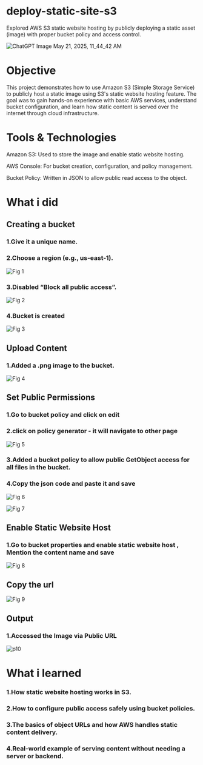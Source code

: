 # deploy-static-site-s3
Explored AWS S3 static website hosting by publicly deploying a static asset (image) with proper bucket policy and access control.

![ChatGPT Image May 21, 2025, 11_44_42 AM](https://github.com/user-attachments/assets/2e357aeb-2867-49d4-8025-f3e79b6e12ae)


# Objective
This project demonstrates how to use Amazon S3 (Simple Storage Service) to publicly host a static image using S3's static website hosting feature. The goal was to gain hands-on experience with basic AWS services, understand bucket configuration, and learn how static content is served over the internet through cloud infrastructure.



# Tools & Technologies
Amazon S3: Used to store the image and enable static website hosting.

AWS Console: For bucket creation, configuration, and policy management.

Bucket Policy: Written in JSON to allow public read access to the object.



# What i did

## Creating a bucket

### 1.Give it a unique name.

### 2.Choose a region (e.g., us-east-1).

![Fig 1](https://github.com/user-attachments/assets/0f7d2412-b521-45a8-bbeb-23a4039fa308)

### 3.Disabled “Block all public access”.

![Fig 2](https://github.com/user-attachments/assets/ec76234b-e77d-483f-9405-8627aa19df8e)

### 4.Bucket is created

![Fig 3](https://github.com/user-attachments/assets/47ab82a7-cf03-413e-bc20-f719f92b72d1)



## Upload Content 

### 1.Added a .png image to the bucket.

![Fig 4](https://github.com/user-attachments/assets/97f08b30-28ff-4830-aa2d-a6500ebf1bfa)



## Set Public Permissions

### 1.Go to bucket policy and click on edit


### 2.click on policy generator - it will navigate to other page

![Fig 5](https://github.com/user-attachments/assets/41ea62f0-4ccb-4512-a54e-fa00dd7d2a37)

### 3.Added a bucket policy to allow public GetObject access for all files in the bucket.

### 4.Copy the json code and paste it and save 
![Fig 6](https://github.com/user-attachments/assets/209effc9-7994-4835-b7f5-d7e99469901a)

![Fig 7](https://github.com/user-attachments/assets/72d3a8da-079a-49df-a86c-2c703b4e8a6b)



## Enable Static Website Host

### 1.Go to bucket properties and enable static website host , Mention the content name and save 
![Fig 8](https://github.com/user-attachments/assets/16e61449-2205-4461-8550-7a3f4bf723e5)



## Copy the url

![Fig 9](https://github.com/user-attachments/assets/0c0449a9-1512-4f46-9ec4-1cff28c2f6a6)

## Output

### 1.Accessed the Image via Public URL
![p10](https://github.com/user-attachments/assets/dc69b4f5-1387-4602-974b-dbeba2e71205)



# What i learned

### 1.How static website hosting works in S3.

### 2.How to configure public access safely using bucket policies.

### 3.The basics of object URLs and how AWS handles static content delivery.

### 4.Real-world example of serving content without needing a server or backend.





